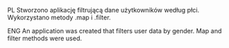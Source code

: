 PL
Stworzono aplikację filtrującą dane użytkowników według płci. Wykorzystano metody .map i .filter.

ENG
An application was created that filters user data by gender. Map and filter methods were used.

